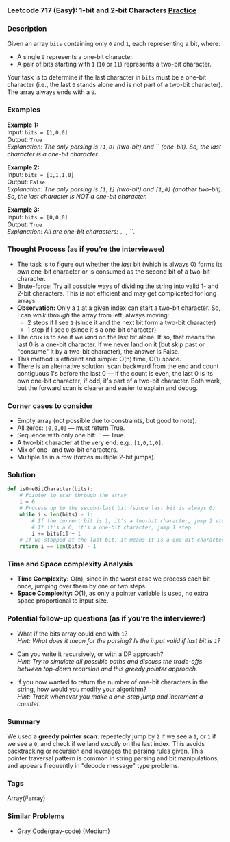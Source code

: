 ### Leetcode 717 (Easy): 1-bit and 2-bit Characters [Practice](https://leetcode.com/problems/1-bit-and-2-bit-characters)

### Description  
Given an array `bits` containing only `0` and `1`, each representing a bit, where:
- A single `0` represents a one-bit character.
- A pair of bits starting with `1` (`10` or `11`) represents a two-bit character.

Your task is to determine if the last character in `bits` must be a one-bit character (i.e., the last `0` stands alone and is not part of a two-bit character). The array always ends with a `0`.


### Examples  

**Example 1:**  
Input: `bits = [1,0,0]`  
Output: `True`  
*Explanation: The only parsing is `[1,0]` (two-bit) and `` (one-bit). So, the last character is a one-bit character.*

**Example 2:**  
Input: `bits = [1,1,1,0]`  
Output: `False`  
*Explanation: The only parsing is `[1,1]` (two-bit) and `[1,0]` (another two-bit). So, the last character is NOT a one-bit character.*

**Example 3:**  
Input: `bits = [0,0,0]`  
Output: `True`  
*Explanation: All are one-bit characters: ``, ``, ``.*

### Thought Process (as if you’re the interviewee)  

- The task is to figure out whether the *last* bit (which is always 0) forms its *own* one-bit character or is consumed as the second bit of a two-bit character.
- Brute-force: Try all possible ways of dividing the string into valid 1- and 2-bit characters. This is not efficient and may get complicated for long arrays.
- **Observation:** Only a `1` at a given index can start a two-bit character. So, I can *walk through* the array from left, always moving:
  - 2 steps if I see `1` (since it and the next bit form a two-bit character)
  - 1 step if I see `0` (since it's a one-bit character)
- The crux is to see if we *land* on the last bit alone. If so, that means the last 0 is a one-bit character. If we never land on it (but skip past or "consume" it by a two-bit character), the answer is False.
- This method is efficient and simple: O(n) time, O(1) space.
- There is an alternative solution: scan backward from the end and count contiguous 1's before the last 0 — if the count is even, the last 0 is its own one-bit character; if odd, it's part of a two-bit character. Both work, but the forward scan is clearer and easier to explain and debug.

### Corner cases to consider  
- Empty array (not possible due to constraints, but good to note).
- All zeros: `[0,0,0]` — must return True.
- Sequence with only one bit: `` — True.
- A two-bit character at the very end: e.g., `[1,0,1,0]`.
- Mix of one- and two-bit characters.
- Multiple `1`s in a row (forces multiple 2-bit jumps).


### Solution

```python
def isOneBitCharacter(bits):
    # Pointer to scan through the array
    i = 0
    # Process up to the second-last bit (since last bit is always 0)
    while i < len(bits) - 1:
        # If the current bit is 1, it's a two-bit character, jump 2 steps
        # If it's a 0, it's a one-bit character, jump 1 step
        i += bits[i] + 1
    # If we stopped at the last bit, it means it is a one-bit character
    return i == len(bits) - 1
```

### Time and Space complexity Analysis  

- **Time Complexity:** O(n), since in the worst case we process each bit once, jumping over them by one or two steps.
- **Space Complexity:** O(1), as only a pointer variable is used, no extra space proportional to input size.


### Potential follow-up questions (as if you’re the interviewer)  

- What if the bits array could end with `1`?  
  *Hint: What does it mean for the parsing? Is the input valid if last bit is `1`?*

- Can you write it recursively, or with a DP approach?  
  *Hint: Try to simulate all possible paths and discuss the trade-offs between top-down recursion and this greedy pointer approach.*

- If you now wanted to return the number of one-bit characters in the string, how would you modify your algorithm?  
  *Hint: Track whenever you make a one-step jump and increment a counter.*


### Summary
We used a **greedy pointer scan**: repeatedly jump by `2` if we see a `1`, or `1` if we see a `0`, and check if we land *exactly* on the last index. This avoids backtracking or recursion and leverages the parsing rules given. This pointer traversal pattern is common in string parsing and bit manipulations, and appears frequently in "decode message" type problems.

### Tags
Array(#array)

### Similar Problems
- Gray Code(gray-code) (Medium)